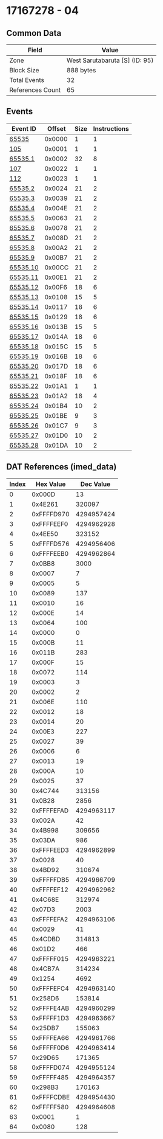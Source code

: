 # 17167278 - 04

## Common Data

| Field            | Value                          |
|------------------|--------------------------------|
| Zone             | West Sarutabaruta [S] (ID: 95) |
| Block Size       | 888 bytes                      |
| Total Events     | 32                             |
| References Count | 65                             |

## Events

| Event ID                  | Offset   |   Size |   Instructions |
|---------------------------|----------|--------|----------------|
| [65535](./65535.md)       | 0x0000   |      1 |              1 |
| [105](./105.md)           | 0x0001   |      1 |              1 |
| [65535.1](./65535.1.md)   | 0x0002   |     32 |              8 |
| [107](./107.md)           | 0x0022   |      1 |              1 |
| [112](./112.md)           | 0x0023   |      1 |              1 |
| [65535.2](./65535.2.md)   | 0x0024   |     21 |              2 |
| [65535.3](./65535.3.md)   | 0x0039   |     21 |              2 |
| [65535.4](./65535.4.md)   | 0x004E   |     21 |              2 |
| [65535.5](./65535.5.md)   | 0x0063   |     21 |              2 |
| [65535.6](./65535.6.md)   | 0x0078   |     21 |              2 |
| [65535.7](./65535.7.md)   | 0x008D   |     21 |              2 |
| [65535.8](./65535.8.md)   | 0x00A2   |     21 |              2 |
| [65535.9](./65535.9.md)   | 0x00B7   |     21 |              2 |
| [65535.10](./65535.10.md) | 0x00CC   |     21 |              2 |
| [65535.11](./65535.11.md) | 0x00E1   |     21 |              2 |
| [65535.12](./65535.12.md) | 0x00F6   |     18 |              6 |
| [65535.13](./65535.13.md) | 0x0108   |     15 |              5 |
| [65535.14](./65535.14.md) | 0x0117   |     18 |              6 |
| [65535.15](./65535.15.md) | 0x0129   |     18 |              6 |
| [65535.16](./65535.16.md) | 0x013B   |     15 |              5 |
| [65535.17](./65535.17.md) | 0x014A   |     18 |              6 |
| [65535.18](./65535.18.md) | 0x015C   |     15 |              5 |
| [65535.19](./65535.19.md) | 0x016B   |     18 |              6 |
| [65535.20](./65535.20.md) | 0x017D   |     18 |              6 |
| [65535.21](./65535.21.md) | 0x018F   |     18 |              6 |
| [65535.22](./65535.22.md) | 0x01A1   |      1 |              1 |
| [65535.23](./65535.23.md) | 0x01A2   |     18 |              4 |
| [65535.24](./65535.24.md) | 0x01B4   |     10 |              2 |
| [65535.25](./65535.25.md) | 0x01BE   |      9 |              3 |
| [65535.26](./65535.26.md) | 0x01C7   |      9 |              3 |
| [65535.27](./65535.27.md) | 0x01D0   |     10 |              2 |
| [65535.28](./65535.28.md) | 0x01DA   |     10 |              2 |

## DAT References (imed_data)

|   Index | Hex Value   |   Dec Value |
|---------|-------------|-------------|
|       0 | 0x000D      |          13 |
|       1 | 0x4E261     |      320097 |
|       2 | 0xFFFFD970  |  4294957424 |
|       3 | 0xFFFFEEF0  |  4294962928 |
|       4 | 0x4EE50     |      323152 |
|       5 | 0xFFFFD576  |  4294956406 |
|       6 | 0xFFFFEEB0  |  4294962864 |
|       7 | 0x0BB8      |        3000 |
|       8 | 0x0007      |           7 |
|       9 | 0x0005      |           5 |
|      10 | 0x0089      |         137 |
|      11 | 0x0010      |          16 |
|      12 | 0x000E      |          14 |
|      13 | 0x0064      |         100 |
|      14 | 0x0000      |           0 |
|      15 | 0x000B      |          11 |
|      16 | 0x011B      |         283 |
|      17 | 0x000F      |          15 |
|      18 | 0x0072      |         114 |
|      19 | 0x0003      |           3 |
|      20 | 0x0002      |           2 |
|      21 | 0x006E      |         110 |
|      22 | 0x0012      |          18 |
|      23 | 0x0014      |          20 |
|      24 | 0x00E3      |         227 |
|      25 | 0x0027      |          39 |
|      26 | 0x0006      |           6 |
|      27 | 0x0013      |          19 |
|      28 | 0x000A      |          10 |
|      29 | 0x0025      |          37 |
|      30 | 0x4C744     |      313156 |
|      31 | 0x0B28      |        2856 |
|      32 | 0xFFFFEFAD  |  4294963117 |
|      33 | 0x002A      |          42 |
|      34 | 0x4B998     |      309656 |
|      35 | 0x03DA      |         986 |
|      36 | 0xFFFFEED3  |  4294962899 |
|      37 | 0x0028      |          40 |
|      38 | 0x4BD92     |      310674 |
|      39 | 0xFFFFFDB5  |  4294966709 |
|      40 | 0xFFFFEF12  |  4294962962 |
|      41 | 0x4C68E     |      312974 |
|      42 | 0x07D3      |        2003 |
|      43 | 0xFFFFEFA2  |  4294963106 |
|      44 | 0x0029      |          41 |
|      45 | 0x4CDBD     |      314813 |
|      46 | 0x01D2      |         466 |
|      47 | 0xFFFFF015  |  4294963221 |
|      48 | 0x4CB7A     |      314234 |
|      49 | 0x1254      |        4692 |
|      50 | 0xFFFFEFC4  |  4294963140 |
|      51 | 0x258D6     |      153814 |
|      52 | 0xFFFFE4AB  |  4294960299 |
|      53 | 0xFFFFF1D3  |  4294963667 |
|      54 | 0x25DB7     |      155063 |
|      55 | 0xFFFFEA66  |  4294961766 |
|      56 | 0xFFFFF0D6  |  4294963414 |
|      57 | 0x29D65     |      171365 |
|      58 | 0xFFFFD074  |  4294955124 |
|      59 | 0xFFFFF485  |  4294964357 |
|      60 | 0x298B3     |      170163 |
|      61 | 0xFFFFCDBE  |  4294954430 |
|      62 | 0xFFFFF580  |  4294964608 |
|      63 | 0x0001      |           1 |
|      64 | 0x0080      |         128 |
